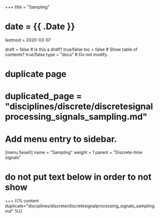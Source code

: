 +++
title = "Sampling"

# date = {{ .Date }}
lastmod = 2020-03-07

draft = false  # Is this a draft? true/false
toc = false  # Show table of contents? true/false
type = "docs"  # Do not modify.

# duplicate page
# duplicated_page = "disciplines/discrete/discretesignalprocessing_signals_sampling.md"

# Add menu entry to sidebar.
[menu.5ese0]
name = "Sampling"
weight = 1
parent = "Discrete-time signals"

# do not put text below in order to not show
+++
{{% content duplicate="disciplines/discrete/discretesignalprocessing_signals_sampling.md" %}}
